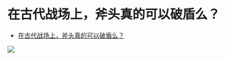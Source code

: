 # 在古代战场上，斧头真的可以破盾么？

- [在古代战场上，斧头真的可以破盾么？](https://www.zhihu.com/question/413575737/answer/1499690014)


![](https://pic3.zhimg.com/80/v2-07d536fa9850cfce296a7196b7833f94_1440w.jpg?source=c8b7c179)